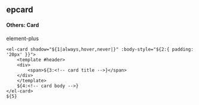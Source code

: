 ## epcard
#### Others: Card
element-plus <el-card>
```
<el-card shadow="${1|always,hover,never|}" :body-style="${2:{ padding: '20px' }}">
	<template #header>
	<div>
		<span>${3:<!-- card title -->}</span>
	</div>
	</template>
	${4:<!-- card body -->}
</el-card>
${5}
```